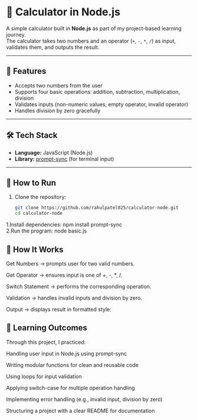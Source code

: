 # 🧮 Calculator in Node.js

A simple calculator built in **Node.js** as part of my project-based learning journey.  
The calculator takes two numbers and an operator (`+`, `-`, `*`, `/`) as input, validates them, and outputs the result.

---

## 📌 Features
- Accepts two numbers from the user  
- Supports four basic operations: addition, subtraction, multiplication, division  
- Validates inputs (non-numeric values, empty operator, invalid operator)  
- Handles division by zero gracefully  

---

## 🛠️ Tech Stack
- **Language:** JavaScript (Node.js)  
- **Library:** [prompt-sync](https://www.npmjs.com/package/prompt-sync) (for terminal input)  

---

## 🚀 How to Run
1. Clone the repository:
   ```bash
   git clone https://github.com/rahulpatel025/calculator-node.git
   cd calculator-node
  1.Install dependencies: npm install prompt-sync</br>
  2.Run the program: node basic.js</br>

## 📖 How It Works

Get Numbers → prompts user for two valid numbers.

Get Operator → ensures input is one of +, -, *, /.

Switch Statement → performs the corresponding operation.

Validation → handles invalid inputs and division by zero.

Output → displays result in formatted style:

## 🎯 Learning Outcomes

Through this project, I practiced:

Handling user input in Node.js using prompt-sync

Writing modular functions for clean and reusable code

Using loops for input validation

Applying switch-case for multiple operation handling

Implementing error handling (e.g., invalid input, division by zero)

Structuring a project with a clear README for documentation
